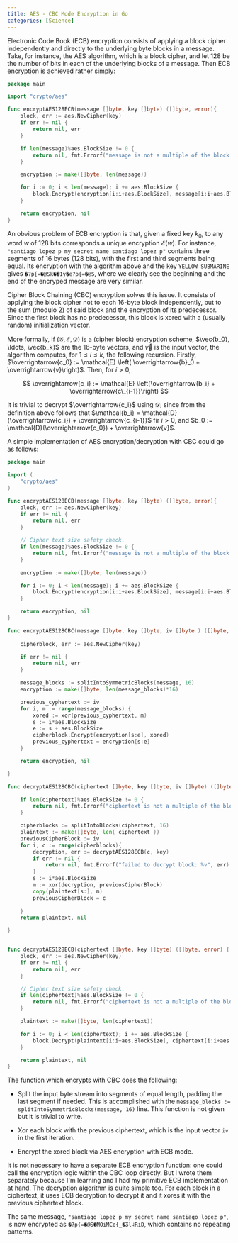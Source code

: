 ```yaml
---
title: AES - CBC Mode Encryption in Go
categories: [Science]
---
```


Electronic Code Book (ECB) encryption consists of applying a block cipher
independently and directly to the underlying byte blocks in a message. Take,
for instance, the AES algorithm, which is a block cipher, and let $128$ be
the number of bits in each of the underlying blocks of a message. Then ECB encryption 
is achieved rather simply:

```go 
package main 

import "crypto/aes"

func encryptAES128ECB(message []byte, key []byte) ([]byte, error){
	block, err := aes.NewCipher(key)
	if err != nil {
		return nil, err
	}

	if len(message)%aes.BlockSize != 0 {
		return nil, fmt.Errorf("message is not a multiple of the block size")
	}

	encryption := make([]byte, len(message))

	for i := 0; i < len(message); i += aes.BlockSize {
        block.Encrypt(encryption[i:i+aes.BlockSize], message[i:i+aes.BlockSize])
	}

	return encryption, nil
}
```

An obvious problem of ECB encryption is that, given a fixed key $k_0$, to any
word $w$ of 128 bits corresponds a unique encryption $\mathcal{E}(w)$. For
instance, `"santiago lopez p my secret name santiago lopez p"`
contains three segments of 16 bytes (128 bits), with the
first and third segments being equal. Its encryption with the algorithm above
and the key `YELLOW SUBMARINE` gives `�?p{=�@Sk��1y�e?p{=�@S`, where we
clearly see the beginning and the end of the encryped message are very similar. 

Cipher Block Chaining (CBC) encryption solves this issue. It consists of
applying the block cipher not to each $16$-byte block independently, but to
the sum (modulo 2) of said block and the encryption of its predecessor. Since 
the first block has no predecessor, this block is xored with a (usually random)
initialization vector.

More formally, if $(\mathcal{G}, \mathcal{E}, \mathcal{D})$ is a (cipher block)
encryption scheme, $\vec{b_0}, \ldots, \vec{b_k}$ are the 16-byte vectors, and
$\vec{v}$ is the input vector, the algorithm computes, for $1 \leq i \leq k$,
the following recursion. Firstly, $\overrightarrow{c_0} := \mathcal{E} \left( \overrightarrow{b}_0 + \overrightarrow{v}\right)$. Then, for $i > 0$,

$$
\overrightarrow{c_i} :=  \mathcal{E} \left(\overrightarrow{b_i} + \overrightarrow{c\_{i-1}}\right) 
$$

It is trivial to decrypt $\overrightarrow{c_i}$ using $\mathcal{D}$,
since from the definition above follows that $\mathcal{b_i} =
\mathcal{D}(\overrightarrow{c_i}) + \overrightarrow{c_{i-1}}$ fir $i > 0$, and 
$b_0 := \mathcal{D}(\overrightarrow{c_0}) + \overrightarrow{v}$.

A simple implementation of AES encryption/decryption with CBC could go as follows:

```go 
package main

import (
	"crypto/aes"
)

func encryptAES128ECB(message []byte, key []byte) ([]byte, error){
	block, err := aes.NewCipher(key)
	if err != nil {
		return nil, err
	}

	// Cipher text size safety check.
	if len(message)%aes.BlockSize != 0 {
		return nil, fmt.Errorf("message is not a multiple of the block size")
	}

	encryption := make([]byte, len(message))

	for i := 0; i < len(message); i += aes.BlockSize {
        block.Encrypt(encryption[i:i+aes.BlockSize], message[i:i+aes.BlockSize])
	}

	return encryption, nil
}

func encryptAES128CBC(message []byte, key []byte, iv []byte ) ([]byte, error){
	
    cipherblock, err := aes.NewCipher(key)

    if err != nil {
        return nil, err
    }

    message_blocks := splitIntoSymmetricBlocks(message, 16)
	encryption := make([]byte, len(message_blocks)*16)

    previous_cyphertext := iv
    for i, m := range(message_blocks) { 
        xored := xor(previous_cyphertext, m)
        s := i*aes.BlockSize
        e := s + aes.BlockSize 
        cipherblock.Encrypt(encryption[s:e], xored)
        previous_cyphertext = encryption[s:e]
    }

    return encryption, nil

}

func decryptAES128CBC(ciphertext []byte, key []byte, iv []byte) ([]byte, error){

	if len(ciphertext)%aes.BlockSize != 0 {
		return nil, fmt.Errorf("ciphertext is not a multiple of the block size")
	}

    cipherblocks := splitIntoBlocks(ciphertext, 16)
	plaintext := make([]byte, len( ciphertext ))
    previousCipherBlock := iv
    for i, c := range(cipherblocks){
        decryption, err := decryptAES128ECB(c, key)
        if err != nil {
			return nil, fmt.Errorf("failed to decrypt block: %v", err)
		}
        s := i*aes.BlockSize
        m := xor(decryption, previousCipherBlock)
        copy(plaintext[s:], m)
        previousCipherBlock = c
        
    }
	return plaintext, nil

}


func decryptAES128ECB(ciphertext []byte, key []byte) ([]byte, error) {
	block, err := aes.NewCipher(key)
	if err != nil {
		return nil, err
	}

	// Cipher text size safety check.
	if len(ciphertext)%aes.BlockSize != 0 {
		return nil, fmt.Errorf("ciphertext is not a multiple of the block size")
	}

	plaintext := make([]byte, len(ciphertext))

	for i := 0; i < len(ciphertext); i += aes.BlockSize {
		block.Decrypt(plaintext[i:i+aes.BlockSize], ciphertext[i:i+aes.BlockSize])
	}

	return plaintext, nil
}
```

The function which encrypts with CBC does the following:
 
- Split the input byte stream into segments of equal length, padding the last segment if needed. This is accomplished with the `message_blocks := splitIntoSymmetricBlocks(message, 16)` line. This function 
is not given but it is trivial to write. 

- Xor each block with the previous ciphertext, which is the input vector `iv` in the first 
iteration.

- Encrypt the xored block via AES encryption with ECB mode.

It is not necessary to have a separate ECB encryption function: one could call
the encryption logic within the CBC loop directly. But I wrote them separately
because I'm learning and I had my primitive ECB implementation at hand. The
decryption algorithm is quite simple too. For each block in a ciphertext, it
uses ECB decryption to decrypt it and it xores it with the previous ciphertext
block.

The same message, `"santiago lopez p my secret name santiago lopez p"`, is now encrypted 
as `�?p{=�@S�MOiMCo{_�Ӡl˨RiD`, which contains no repeating patterns.












